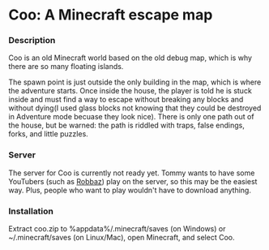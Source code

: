 # Coo: A Minecraft escape map

### Description

Coo is an old Minecraft world based on the old debug map, which is why there are so many floating islands.

The spawn point is just outside the only building in the map, which is where the adventure starts. Once inside the house, the player is told he is stuck inside and must find a way to escape without breaking any blocks and without dying(I used glass blocks not knowing that they could be destroyed in Adventure mode becuase they look nice). There is only one path out of the house, but be warned: the path is riddled with traps, false endings, forks, and little puzzles.

### Server

The server for Coo is currently not ready yet. Tommy wants to have some YouTubers (such as [Robbaz](http://www.youtube.com/user/Robbaz)) play on the server, so this may be the easiest way. Plus, people who want to play wouldn't have to download anything.

### Installation

Extract coo.zip to %appdata%/.minecraft/saves (on Windows) or ~/.minecraft/saves (on Linux/Mac), open Minecraft, and select Coo.
